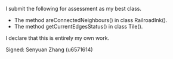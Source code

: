 I submit the following for assessment as my best class.

* The method areConnectedNeighbours() in class RailroadInk().
* The method getCurrentEdgesStatus() in class Tile().

I declare that this is entirely my own work.

Signed: Senyuan Zhang (u6571614)

